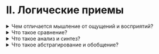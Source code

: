 # II. Логические приемы

<details>
  <summary>Чем отличается мышление от ощущений и восприятий?</summary>

Ощущение - это отображение нашим сознанием того или иного свойства материального предмета, например твёрдости, цвета и т. д.

Восприятие - отображение в нашем сознании отдельных предметов и явлений как целого.

Мышление - опосредсвованное и обобщенное познание действительности.

</details>

<details>
  <summary>Что такое сравнение?</summary>

Сравнение - такой логический приём, с помощью которого устанавивается сходство и различие предметов, явлений обективного мира.

</details>

<details>
  <summary>Что такое анализ и синтез?</summary>

Анализ - логический приём, с помощью которого мы мысленно расчленяем предметы явления, выделяя отдельные их части, свойства.

Синтез - логический приём с помощью которого мы мысленно соединяем в одно целое расчленённые в анализе отдельные части предмета явления.

</details>

<details>
  <summary>Что такое абстрагирование и обобщение?</summary>

Абстрагирование - логический приём, с помощью которого мы мыслено выделяем существенные свойства предметов, явлений и отвлекаем их от несущественных, второстеменных свойств предметов, явлений материального мира.

Обобщение - это мысленное оъединение общих свойств однородных предметов.

</details>
